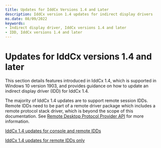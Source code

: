 ```yaml
---
title: Updates for IddCx Versions 1.4 and Later
description: IddCx version 1.4 updates for indirect display drivers
ms.date: 08/09/2022
keywords:
- Indirect display driver, IddCx versions 1.4 and later
- IDD, IddCx versions 1.4 and later
---
```


# Updates for IddCx versions 1.4 and later

This section details features introduced in IddCx 1.4, which is supported in Windows 10 version 1903, and provides guidance on how to update an indirect display driver (IDD) for IddCx 1.4.

The majority of IddCx 1.4 updates are to support remote session IDDs. Remote IDDs need to be part of a remote driver package which includes a remote protocol stack driver, which is beyond the scope of this documentation. See [Remote Desktop Protocol Provider API](/windows/win32/termserv/custom-remote-desktop-protocols) for more information.

[IddCx 1.4 updates for console and remote IDDs](iddcx1.4-updates-for-console-and-remote-idds.md)

[IddCx 1.4 updates for remote IDDs only](iddcx1.4-updates-for-remote-idds.md)
